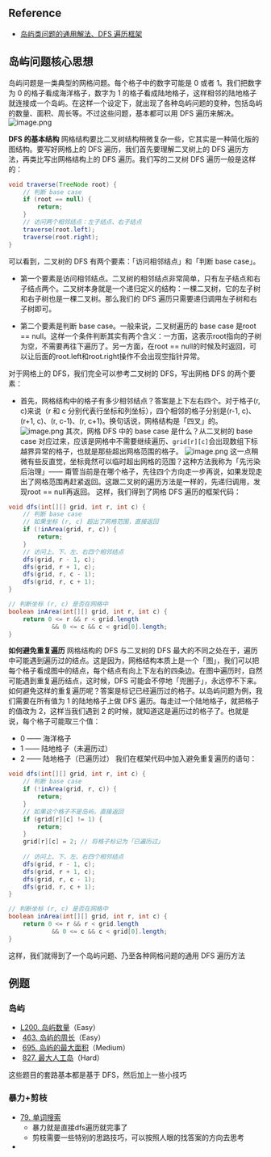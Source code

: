 ## Reference 
- [岛屿类问题的通用解法、DFS 遍历框架](https://leetcode.cn/problems/number-of-islands/solutions/211211/dao-yu-lei-wen-ti-de-tong-yong-jie-fa-dfs-bian-li-/)
## 岛屿问题核心思想

岛屿问题是一类典型的网格问题。每个格子中的数字可能是 0 或者 1。我们把数字为 0 的格子看成海洋格子，数字为 1 的格子看成陆地格子，这样相邻的陆地格子就连接成一个岛屿。在这样一个设定下，就出现了各种岛屿问题的变种，包括岛屿的数量、面积、周长等。不过这些问题，基本都可以用 DFS 遍历来解决。
![image.png](https://happychan.oss-cn-shenzhen.aliyuncs.com/picgo/20250222154154.png)


**DFS 的基本结构**
网格结构要比二叉树结构稍微复杂一些，它其实是一种简化版的图结构。要写好网格上的 DFS 遍历，我们首先要理解二叉树上的 DFS 遍历方法，再类比写出网格结构上的 DFS 遍历。我们写的二叉树 DFS 遍历一般是这样的：
``` Java
void traverse(TreeNode root) {
    // 判断 base case
    if (root == null) {
        return;
    }
    // 访问两个相邻结点：左子结点、右子结点
    traverse(root.left);
    traverse(root.right);
}
```
可以看到，二叉树的 DFS 有两个要素：「访问相邻结点」和「判断 base case」。

- 第一个要素是访问相邻结点。二叉树的相邻结点非常简单，只有左子结点和右子结点两个。二叉树本身就是一个递归定义的结构：一棵二叉树，它的左子树和右子树也是一棵二叉树。那么我们的 DFS 遍历只需要递归调用左子树和右子树即可。

- 第二个要素是判断 base case。一般来说，二叉树遍历的 base case 是root == null。这样一个条件判断其实有两个含义：一方面，这表示root指向的子树为空，不需要再往下遍历了。另一方面，在root == null的时候及时返回，可以让后面的root.left和root.right操作不会出现空指针异常。

对于网格上的 DFS，我们完全可以参考二叉树的 DFS，写出网格 DFS 的两个要素：
- 首先，网格结构中的格子有多少相邻结点？答案是上下左右四个。对于格子(r, c)来说（r 和 c 分别代表行坐标和列坐标），四个相邻的格子分别是(r-1, c)、(r+1, c)、(r, c-1)、(r, c+1)。换句话说，网格结构是「四叉」的。
![image.png](https://happychan.oss-cn-shenzhen.aliyuncs.com/picgo/20250222154308.png)
其次，网格 DFS 中的 base case 是什么？从二叉树的 base case 对应过来，应该是网格中不需要继续遍历、`grid[r][c]`会出现数组下标越界异常的格子，也就是那些超出网格范围的格子。
![image.png](https://happychan.oss-cn-shenzhen.aliyuncs.com/picgo/20250222154754.png)
这一点稍微有些反直觉，坐标竟然可以临时超出网格的范围？这种方法我称为「先污染后治理」—— 甭管当前是在哪个格子，先往四个方向走一步再说，如果发现走出了网格范围再赶紧返回。这跟二叉树的遍历方法是一样的，先递归调用，发现root == null再返回。
这样，我们得到了网格 DFS 遍历的框架代码：
``` Java
void dfs(int[][] grid, int r, int c) {
    // 判断 base case
    // 如果坐标 (r, c) 超出了网格范围，直接返回
    if (!inArea(grid, r, c)) {
        return;
    }
    // 访问上、下、左、右四个相邻结点
    dfs(grid, r - 1, c);
    dfs(grid, r + 1, c);
    dfs(grid, r, c - 1);
    dfs(grid, r, c + 1);
}

// 判断坐标 (r, c) 是否在网格中
boolean inArea(int[][] grid, int r, int c) {
    return 0 <= r && r < grid.length 
        	&& 0 <= c && c < grid[0].length;
}
```

**如何避免重复遍历**
网格结构的 DFS 与二叉树的 DFS 最大的不同之处在于，遍历中可能遇到遍历过的结点。这是因为，网格结构本质上是一个「图」，我们可以把每个格子看成图中的结点，每个结点有向上下左右的四条边。在图中遍历时，自然可能遇到重复遍历结点，这时候，DFS 可能会不停地「兜圈子」，永远停不下来。
如何避免这样的重复遍历呢？答案是标记已经遍历过的格子。以岛屿问题为例，我们需要在所有值为 1 的陆地格子上做 DFS 遍历。每走过一个陆地格子，就把格子的值改为 2，这样当我们遇到 2 的时候，就知道这是遍历过的格子了。也就是说，每个格子可能取三个值：
- 0 —— 海洋格子
- 1 —— 陆地格子（未遍历过）
- 2 —— 陆地格子（已遍历过）
我们在框架代码中加入避免重复遍历的语句：
``` Java
void dfs(int[][] grid, int r, int c) {
    // 判断 base case
    if (!inArea(grid, r, c)) {
        return;
    }
    // 如果这个格子不是岛屿，直接返回
    if (grid[r][c] != 1) {
        return;
    }
    grid[r][c] = 2; // 将格子标记为「已遍历过」
    
    // 访问上、下、左、右四个相邻结点
    dfs(grid, r - 1, c);
    dfs(grid, r + 1, c);
    dfs(grid, r, c - 1);
    dfs(grid, r, c + 1);
}

// 判断坐标 (r, c) 是否在网格中
boolean inArea(int[][] grid, int r, int c) {
    return 0 <= r && r < grid.length 
        	&& 0 <= c && c < grid[0].length;
}
```
这样，我们就得到了一个岛屿问题、乃至各种网格问题的通用 DFS 遍历方法


## 例题

### 岛屿
- [L200. 岛屿数量](https://leetcode-cn.com/problems/number-of-islands/)（Easy）
-  [463. 岛屿的周长](https://leetcode-cn.com/problems/island-perimeter/)（Easy）
-  [695. 岛屿的最大面积](https://leetcode-cn.com/problems/max-area-of-island/)（Medium）
-  [827. 最大人工岛](https://leetcode-cn.com/problems/making-a-large-island/)（Hard）

这些题目的套路基本都是基于 DFS，然后加上一些小技巧

### 暴力+剪枝
- [79. 单词搜索](https://leetcode.cn/problems/word-search/)
	- 暴力就是直接dfs遍历就完事了
	- 剪枝需要一些特别的思路技巧，可以按照人眼的找答案的方向去思考
- 